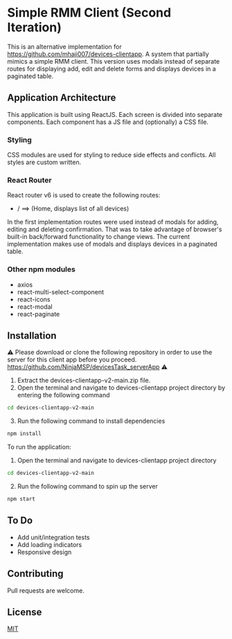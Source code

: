 # Simple RMM Client (Second Iteration) 

This is an alternative implementation for <https://github.com/mhaji007/devices-clientapp>. A system that partially mimics a simple RMM client. This version uses modals instead of separate routes for displaying add, edit and delete forms and displays devices in a paginated table.

## Application Architecture
This application is built using ReactJS. Each screen is divided into separate components. Each component has a JS file and (optionally) a CSS file. 

### Styling
CSS modules are used for styling to reduce side effects and conflicts. All styles are custom written.

### React Router
React router v6 is used to create the following routes:

* /  ==> (Home, displays list of all devices)

In the first implementation routes were used instead of modals for adding, editing and deleting confirmation. That was to take advantage of browser's built-in back/forward functionality to change views. The current implementation makes use of modals and displays devices in a paginated table.

### Other npm modules
*	axios
*	react-multi-select-component
*	react-icons
*	react-modal
*	react-paginate

## Installation
⚠️ 
Please download or clone the following repository in order to use the server for this client app before you proceed. <https://github.com/NinjaMSP/devicesTask_serverApp>
⚠️

1.	Extract the devices-clientapp-v2-main.zip file.  
2.	Open the terminal and navigate to devices-clientapp project directory by entering the following command


```bash
cd devices-clientapp-v2-main
```
3.	Run the following command to install dependencies 

```bash
npm install 
```

To run the application: 

1.	Open the terminal and navigate to devices-clientapp project directory 
```bash
cd devices-clientapp-v2-main
```
2.	Run the following command to spin up the server
```bash
npm start 
```

## To Do
* Add unit/integration tests
* Add loading indicators
* Responsive design

## Contributing
Pull requests are welcome.

## License
[MIT](https://choosealicense.com/licenses/mit/)
